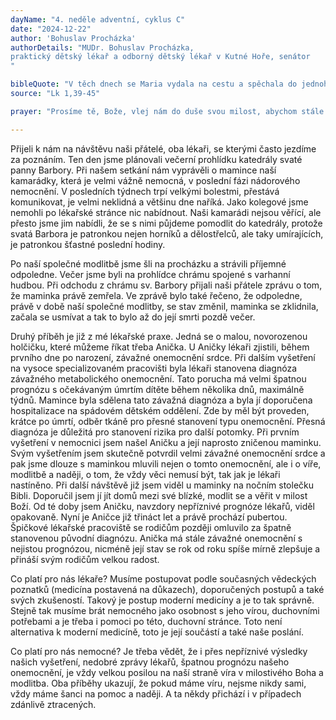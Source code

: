 ```yaml
---
dayName: "4. neděle adventní, cyklus C"
date: "2024-12-22"
author: 'Bohuslav Procházka'
authorDetails: "MUDr. Bohuslav Procházka,
praktický dětský lékař a odborný dětský lékař v Kutné Hoře, senátor
"

bibleQuote: "V těch dnech se Maria vydala na cestu a spěchala do jednoho judského města v horách. Vešla do Zachariášova domu a pozdravila Alžbětu. Jakmile Alžběta uslyšela Mariin pozdrav, dítě se radostně pohnulo v jejím lůně. Alžběta byla naplněna Duchem Svatým a zvolala mocným hlasem: „Požehnaná jsi mezi ženami a požehnaný plod života tvého! Jak jsem si zasloužila, že matka mého Pána přišla ke mně? Vždyť jakmile zazněl tvůj pozdrav v mých uších, dítě se živě a radostně pohnulo v mém lůně. Blahoslavená, která jsi uvěřila, že se splní to, co ti bylo řečeno od Pána!“"
source: "Lk 1,39-45"

prayer: "Prosíme tě, Bože, vlej nám do duše svou milost, abychom stále hlouběji prožívali tajemství našeho vykoupení: a dej, ať nás všechny, kteří jsme z andělova zvěstování poznali, že se tvůj Syn stal člověkem, jeho umučení a kříž přivede ke slávě vzkříšení. Neboť on s tebou v jednotě Ducha Svatého…"

---
```


Přijeli k nám na návštěvu naši přátelé, oba lékaři, se kterými často jezdíme za poznáním. Ten den jsme plánovali večerní prohlídku katedrály svaté panny Barbory. Při našem setkání nám vyprávěli o mamince naší kamarádky, která je velmi vážně nemocná, v poslední fázi nádorového nemocnění. V posledních týdnech trpí velkými bolestmi, přestává komunikovat, je velmi neklidná a většinu dne naříká. Jako kolegové jsme nemohli po lékařské stránce nic nabídnout. Naši kamarádi nejsou věřící, ale přesto jsme jim nabídli, že se s nimi půjdeme pomodlit do katedrály, protože svatá Barbora je patronkou nejen horníků a dělostřelců, ale taky umírajících, je patronkou šťastné poslední hodiny.

Po naší společné modlitbě jsme šli na procházku a strávili příjemné odpoledne. Večer jsme byli na prohlídce chrámu spojené s varhanní hudbou. Při odchodu z chrámu sv. Barbory přijali naši přátele zprávu o tom, že maminka právě zemřela. Ve zprávě bylo také řečeno, že odpoledne, právě v době naší společné modlitby, se stav změnil, maminka se zklidnila, začala se usmívat a tak to bylo až do její smrti pozdě večer.

Druhý příběh je již z mé lékařské praxe. Jedná se o malou, novorozenou holčičku, které můžeme říkat třeba Anička. U Aničky lékaři zjistili, během prvního dne po narození, závažné onemocnění srdce. Při dalším vyšetření na vysoce specializovaném pracovišti byla lékaři stanovena diagnóza závažného metabolického onemocnění. Tato porucha má velmi špatnou prognózu s očekávaným úmrtím dítěte během několika dnů, maximálně týdnů. Mamince byla sdělena tato závažná diagnóza a byla jí doporučena hospitalizace na spádovém dětském oddělení. Zde by měl být proveden, krátce po úmrtí, odběr tkáně pro přesné stanovení typu onemocnění. Přesná diagnóza je důležitá pro stanovení rizika pro další potomky. Při prvním vyšetření v nemocnici jsem našel Aničku a její naprosto zničenou maminku. Svým vyšetřením jsem skutečně potvrdil velmi závažné onemocnění srdce a pak jsme dlouze s maminkou mluvili nejen o tomto onemocnění, ale i o víře, modlitbě a naději, o tom, že vždy věci nemusí být, tak jak je lékaři nastíněno. Při další návštěvě již jsem viděl u maminky na nočním stolečku Bibli. Doporučil jsem jí jít domů mezi své blízké, modlit se a věřit v milost Boží. Od té doby jsem Aničku, navzdory nepříznivé prognóze lékařů, viděl opakovaně. Nyní je Aničce již třináct let a právě prochází pubertou. Špičkové lékařské pracoviště se rodičům později omluvilo za špatně stanovenou původní diagnózu. Anička má stále závažné onemocnění s nejistou prognózou, nicméně její stav se rok od roku spíše mírně zlepšuje a přináší svým rodičům velkou radost.

Co platí pro nás lékaře? Musíme postupovat podle současných vědeckých poznatků (medicína postavená na důkazech), doporučených postupů a také svých zkušeností. Takový je postup moderní medicíny a je to tak správně. Stejně tak musíme brát nemocného jako osobnost s jeho vírou, duchovními potřebami a je třeba i pomoci po této, duchovní stránce. Toto není alternativa k moderní medicíně, toto je její součástí a také naše poslání.

Co platí pro nás nemocné? Je třeba vědět, že i přes nepříznivé výsledky našich vyšetření, nedobré zprávy lékařů, špatnou prognózu našeho onemocnění, je vždy velkou posilou na naší straně víra v milostivého Boha a modlitba. Oba příběhy ukazují, že pokud máme víru, nejsme nikdy sami, vždy máme šanci na pomoc a naději. A ta někdy přichází i v případech zdánlivě ztracených.


